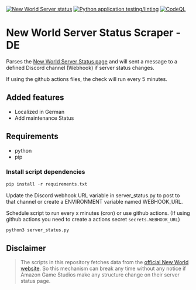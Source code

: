 [![New World Server status](https://github.com/eizedev/New-World-Server-Status-Scraper-DE/actions/workflows/python-app-run.yml/badge.svg)](https://github.com/eizedev/New-World-Server-Status-Scraper-DE/actions/workflows/python-app-run.yml) [![Python application testing/linting](https://github.com/eizedev/New-World-Server-Status-Scraper-DE/actions/workflows/python-app-test.yml/badge.svg)](https://github.com/eizedev/New-World-Server-Status-Scraper-DE/actions/workflows/python-app-test.yml) [![CodeQL](https://github.com/eizedev/New-World-Server-Status-Scraper-DE/actions/workflows/codeql-analysis.yml/badge.svg)](https://github.com/eizedev/New-World-Server-Status-Scraper-DE/actions/workflows/codeql-analysis.yml) 

# New World Server Status Scraper - DE

Parses the [New World Server Status page](https://www.newworld.com/support/server-status) and will sent a message to a defined Discord channel (Webhook) if server status changes.

If using the github actions files, the check will run every 5 minutes.

## Added features

- Localized in German
- Add maintenance Status

## Requirements

- python
- pip

### Install script dependencies

```python
pip install -r requirements.txt
```

Update the Discord webhook URL variable in server_status.py to post to that channel or create a ENVIRONMENT variable named WEBHOOK_URL.

Schedule script to run every x minutes (cron) or use github actions. (If using github actions you need to create a actions secret `secrets.WEBHOOK_URL`)

```python
python3 server_status.py
```

## Disclaimer

> The scripts in this repository fetches data from the [official New World website]((https://www.newworld.com/support/server-status)). So this mechanism can break any time without any notice if Amazon Game Studios make any structure change on their server status page.
